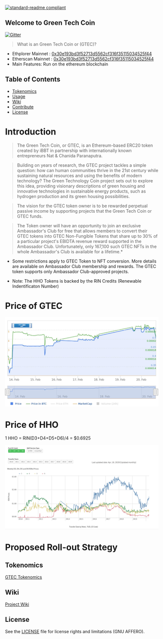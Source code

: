 [![standard-readme compliant](https://img.shields.io/badge/readme%20style-standard-brightgreen.svg?style=flat-square)](https://github.com/RichardLitt/standard-readme)

## Welcome to Green Tech Coin
[![Gitter](https://badges.gitter.im/intergalacticcredits/community.svg)](https://gitter.im/Blockchain-Bank/community?utm_source=badge&utm_medium=badge&utm_campaign=pr-badge)

> What is an Green Tech Coin or (GTEC)?  
- Ethplorer Mainnet : [0x30e193bd3f52713d5562cf316f35115034525f44](https://ethplorer.io/address/0x30e193bd3f52713d5562cf316f35115034525f44#chart=candlestick)
- Etherscan Mainnet : [0x30e193bd3f52713d5562cf316f35115034525f44](https://etherscan.io/address/0x30E193bd3F52713D5562cf316f35115034525f44)
- Main Features: Run on the ethereum blockchain

## Table of Contents
- [Tokenomics](#Tokenomics)
- [Usage](#usage)
- [Wiki](#Wiki)
- [Contribute](#contribute)
- [License](#License)


# Introduction

> The Green Tech Coin, or GTEC, is an Ethereum-based ERC20 token created by iBBT in partnership with internationally known entrepreneurs Nat & Chanida Paranaputra.

> Building on years of research, the GTEC project tackles a simple question: how can human communities thrive in the 21st century while sustaining natural resources and using the benefits of modern technology? The Green Technology Coin project sets out to explore this idea, providing visionary descriptions of green housing and innovative technologies in sustainable energy products, such as hydrogen production and its green housing possibilities.

> The vision for the GTEC token owner is to be rewarded perpetual passive income by supporting projects that the Green Tech Coin or GTEC funds.

> The Token owner will have an opportunity to join an exclusive Ambassador's Club for free that allows members to convert their GTEC tokens into GTEC Non-Fungible Tokens that share up to 30% of a particular project's EBIDTA revenue reward supported in the Ambassador Club. Unfortunately, only 167,100 such GTEC NFTs in the whole Ambassador's Club is available for a lifetime.*

* Some restrictions apply to GTEC Token to NFT conversion. More details are available on Ambassador Club membership and rewards. The GTEC token supports only Ambassador Club-approved projects.

- Note: The HHO Tokens is backed by the RIN Credits (Renewable Indentificaton Number)

# Price of GTEC

![Coinpaprika Chart](images/CoinPaprika_GTEC_price_7d_2023-02-20.jpeg?raw=true)


# Price of HHO
 
 1 HHO = RIN(D3+D4+D5+D6)/4 = $0.6925

![Latest RIN Prices](images/RIN-Trades-and-Price-Information.png)


# Proposed Roll-out Strategy



## Tokenomics
[GTEC Tokenomics](https://github.com/Hydrogen-Blockchain-Innovations/HydrogenToken/blob/master/docs/(v1.6)%20HHO%20White%20Paper%20%5BRevised%5D.pdf)

## Wiki
[Project Wiki](https://github.com/Hydrogen-Blockchain-Innovations/HydrogenToken/wiki)

## License

See the [LICENSE](LICENSE.md) file for license rights and limitations (GNU AFFERO).
